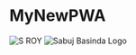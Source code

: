 # MyNewPWA
![S ROY](https://user-images.githubusercontent.com/106513172/209085698-c70184ae-4573-4a66-8755-30e6f081b910.JPG)
![Sabuj Basinda Logo](https://user-images.githubusercontent.com/106513172/209086186-03d7488c-5d67-4913-8205-af7e5391f8e8.png)
